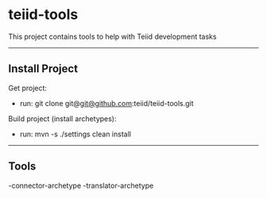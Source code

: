 teiid-tools
===========

This project contains tools to help with Teiid development tasks

-------
Install Project
-------

Get project:
-   run: git clone git@git@github.com:teiid/teiid-tools.git

Build project (install archetypes):

-   run:  mvn -s ./settings clean install

------
Tools
------

-connector-archetype
-translator-archetype




